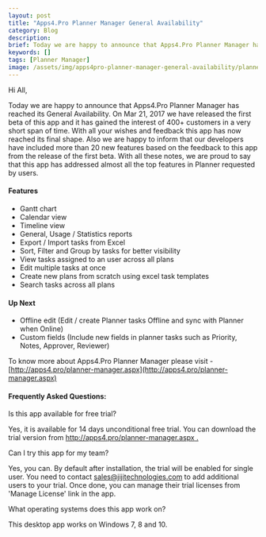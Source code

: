 ```yaml
---
layout: post
title: "Apps4.Pro Planner Manager General Availability"
category: Blog
description: 
brief: Today we are happy to announce that Apps4.Pro Planner Manager has reached its General Availability.
keywords: []
tags: [Planner Manager]
image: /assets/img/apps4pro-planner-manager-general-availability/planner-manager-general-availability-header.png
---
```


Hi All,

Today we are happy to announce that Apps4.Pro Planner Manager has
reached its General Availability. On Mar 21, 2017 we have released the
first beta of this app and it has gained the interest of 400+ customers
in a very short span of time. With all your wishes and feedback this app
has now reached its final shape. Also we are happy to inform that our
developers have included more than 20 new features based on the feedback
to this app from the release of the first beta. With all these notes, we
are proud to say that this app has addressed almost all the top features
in Planner requested by users.

#### Features 

-   Gantt chart
-   Calendar view
-   Timeline view
-   General, Usage / Statistics reports
-   Export / Import tasks from Excel
-   Sort, Filter and Group by tasks for better visibility
-   View tasks assigned to an user across all plans
-   Edit multiple tasks at once
-   Create new plans from scratch using excel task templates
-   Search tasks across all plans

#### Up Next 

-   Offline edit (Edit / create Planner tasks Offline and sync with
    Planner when Online)
-   Custom fields (Include new fields in planner tasks such as Priority,
    Notes, Approver, Reviewer)

To know more about Apps4.Pro Planner Manager please visit -
[http://apps4.pro/planner-manager.aspx](http://apps4.pro/planner-manager.aspx)

#### Frequently Asked Questions: 

Is this app available for free trial?

Yes, it is available for 14 days unconditional free trial. You can
download the trial version from [http://apps4.pro/planner-manager.aspx
.](http://apps4.pro/planner-manager.aspx)

Can I try this app for my team?

Yes, you can. By default after installation, the trial will be enabled
for single user. You need to contact sales@jijitechnologies.com to add
additional users to your trial. Once done, you can manage their trial
licenses from 'Manage License' link in the app.

What operating systems does this app work on?

This desktop app works on Windows 7, 8 and 10.
